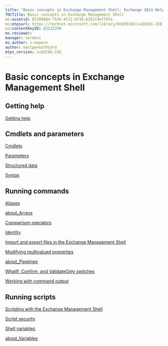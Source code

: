 ```yaml
---
title: 'Basic concepts in Exchange Management Shell: Exchange 2013 Help'
TOCTitle: Basic concepts in Exchange Management Shell
ms:assetid: 87289884-7526-4f12-bf36-b252f4eff97e
ms:mtpsurl: https://technet.microsoft.com/library/Dn659284(v=EXCHG.150)
ms:contentKeyID: 62222299
ms.reviewer: 
manager: serdars
ms.author: v-mapenn
author: mattpennathe3rd
mtps_version: v=EXCHG.150
---
```


# Basic concepts in Exchange Management Shell

## Getting help

[Getting help](https://technet.microsoft.com/library/aa997174\(v=exchg.150\))

## Cmdlets and parameters

[Cmdlets](cmdlets-exchange-2013-help.md)

[Parameters](https://technet.microsoft.com/library/bb124388\(v=exchg.150\))

[Structured data](https://technet.microsoft.com/library/aa996386\(v=exchg.150\))

[Syntax](https://technet.microsoft.com/library/bb123552\(v=exchg.150\))

## Running commands

[Aliases](https://technet.microsoft.com/library/bb123977\(v=exchg.150\))

[about_Arrays](https://technet.microsoft.com/library/aa998267\(v=exchg.150\))

[Comparison operators](https://technet.microsoft.com/library/bb125229\(v=exchg.150\))

[Identity](identity-exchange-2013-help.md)

[Import and export files in the Exchange Management Shell](import-and-export-files-in-the-exchange-management-shell-exchange-2013-help.md)

[Modifying multivalued properties](modifying-multivalued-properties-exchange-2013-help.md)

[about_Pipelines](https://docs.microsoft.com/powershell/module/microsoft.powershell.core/about/about_pipelines)

[WhatIf, Confirm, and ValidateOnly switches](whatif-confirm-and-validateonly-switches-exchange-2013-help.md)

[Working with command output](working-with-command-output-exchange-2013-help.md)

## Running scripts

[Scripting with the Exchange Management Shell](https://technet.microsoft.com/library/bb123798\(v=exchg.150\))

[Script security](https://technet.microsoft.com/library/bb125017\(v=exchg.150\))

[Shell variables](https://technet.microsoft.com/library/bb124036\(v=exchg.150\))

[about_Variables](https://technet.microsoft.com/library/bb123690\(v=exchg.150\))
